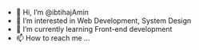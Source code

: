 - 👋 Hi, I’m @ibtihajAmin
- 👀 I’m interested in Web Development, System Design
- 🌱 I’m currently learning Front-end development
- 📫 How to reach me ...

<!---
ibtihajAmin/ibtihajAmin is a ✨ special ✨ repository because its `README.md` (this file) appears on your GitHub profile.
You can click the Preview link to take a look at your changes.
--->
